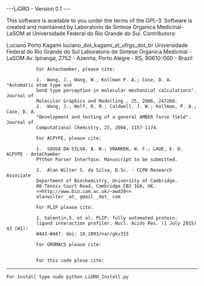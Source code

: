 ---LiGRO - Version 0.1 ---

This software is available to you under the terms of the GPL-3.
Software is created and maintained by Laboratorio de Sintese Organica Medicinal-LaSOM at
Universidade Federal do Rio Grande do Sul.
Contributors:

Luciano Porto Kagami
luciano_dot_kagami_at_ufrgs_dot_br
Universidade Federal do Rio Grande do Sul
Laboratorio de Sintese Organica Medicinal -LaSOM
Av. Ipiranga, 2752 - Azenha, Porto Alegre - RS, 90610-000 - Brazil

               For Antechamber, please cite:

               1.  Wang, J., Wang, W., Kollman P. A.; Case, D. A. "Automatic atom type and
               bond type perception in molecular mechanical calculations". Journal of
               Molecular Graphics and Modelling , 25, 2006, 247260.
               2.  Wang, J., Wolf, R. M.; Caldwell, J. W.; Kollman, P. A.; Case, D. A.
               "Development and testing of a general AMBER force field". Journal of
               Computational Chemistry, 25, 2004, 1157-1174.

               For ACPYPE, please cite:

               1.  SOUSA DA SILVA, A. W.; VRANKEN, W. F.; LAUE, E. D. ACPYPE - AnteChamber
               PYthon Parser Interface. Manuscript to be submitted.

               2.  Alan Wilter S. da Silva, D.Sc. - CCPN Research Associate
               Department of Biochemistry, University of Cambridge.
               80 Tennis Court Road, Cambridge CB2 1GA, UK.
               >>http://www.bio.cam.ac.uk/~awd28<<
               alanwilter _at_ gmail _dot_ com

               For PLIP please cite:

               1. Salentin,S. et al. PLIP: fully automated protein-
               ligand interaction profiler. Nucl. Acids Res. (1 July 2015) 43 (W1):
               W443-W447. doi: 10.1093/nar/gkv315

               For GROMACS please cite:


               For this code plese cite:

-------------------


    For install type sudo python LiGRO_Install.py
    
    
    
